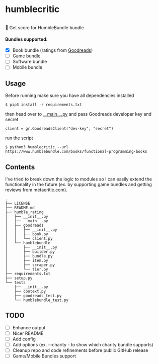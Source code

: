 # humblecritic

<p align=center>
<a href="">
<img alt="" src="https://img.shields.io/badge/python-v3.6.3-blue.svg">
</a>
</p>

💯 Get score for HumbleBundle bundle

#### Bundles supported:

- [x] Book bundle (ratings from [Goodreads](goodreads.com))
- [ ] Game bundle
- [ ] Software bundle
- [ ] Mobile bundle

## Usage

Before running make sure you have all dependencies installed
```
$ pip3 install -r requirements.txt
```
then head over to [\_\_main\_\_.py](humblecritic/\_\_main\_\_.py) and pass Goodreads developer key and secret
```
client = gr.GoodreadsClient("dev-key", "secret")
```
run the script
```
$ python3 humblecritic --url https://www.humblebundle.com/books/functional-programming-books
```

## Contents

I've tried to break down the logic to modules so I can easily extend the functionality in the future (ex. by supporting game bundles and getting reviews from metacritic.com).
```
.
├── LICENSE
├── README.md
├── humble_rating
│   ├── __init__.py
│   ├── __main__.py
│   ├── goodreads
│   │   ├── __init__.py
│   │   ├── book.py
│   │   └── client.py
│   └── humblebundle
│       ├── __init__.py
│       ├── builder.py
│       ├── bundle.py
│       ├── item.py
│       ├── scraper.py
│       └── tier.py
├── requirements.txt
├── setup.py
└── tests
    ├── __init__.py
    ├── context.py
    ├── goodreads_test.py
    └── humblebundle_test.py
```

## TODO

- [ ] Enhance output
- [ ] Nicer README
- [ ] Add config
- [ ] Add options (ex. --charity - to show which charity bundle supports)
- [ ] Cleanup repo and code refinements before public GitHub release
- [ ] Game/Mobile Bundles support
